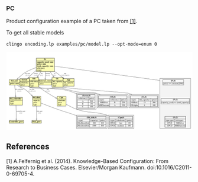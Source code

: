 ### PC

Product configuration example of a PC taken from [[1]](#1).

To get all stable models
```
clingo encoding.lp examples/pc/model.lp --opt-mode=enum 0
```

![](model.png)


## References
<a id="1">[1]</a>
A.Felfernig et al. (2014).
Knowledge-Based Configuration: From Research to Business Cases.
Elsevier/Morgan Kaufmann.
doi:10.1016/C2011-0-69705-4.
